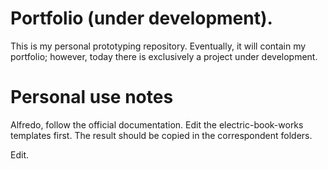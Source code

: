 # Portfolio (under development).

This is my personal prototyping repository. Eventually, it will contain my portfolio; however, today there is exclusively a project under development.

# Personal use notes

Alfredo, follow the official documentation. Edit the electric-book-works templates first. The result should be copied in the correspondent folders.

Edit.
